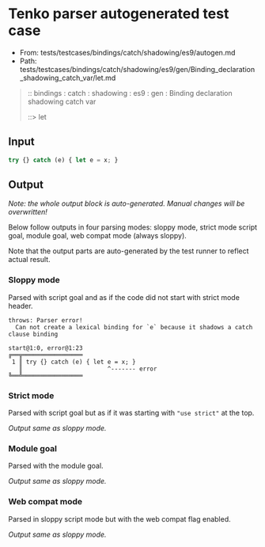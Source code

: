 # Tenko parser autogenerated test case

- From: tests/testcases/bindings/catch/shadowing/es9/autogen.md
- Path: tests/testcases/bindings/catch/shadowing/es9/gen/Binding_declaration_shadowing_catch_var/let.md

> :: bindings : catch : shadowing : es9 : gen : Binding declaration shadowing catch var
>
> ::> let

## Input


`````js
try {} catch (e) { let e = x; }
`````

## Output

_Note: the whole output block is auto-generated. Manual changes will be overwritten!_

Below follow outputs in four parsing modes: sloppy mode, strict mode script goal, module goal, web compat mode (always sloppy).

Note that the output parts are auto-generated by the test runner to reflect actual result.

### Sloppy mode

Parsed with script goal and as if the code did not start with strict mode header.

`````
throws: Parser error!
  Can not create a lexical binding for `e` because it shadows a catch clause binding

start@1:0, error@1:23
╔══╦═════════════════
 1 ║ try {} catch (e) { let e = x; }
   ║                        ^------- error
╚══╩═════════════════

`````

### Strict mode

Parsed with script goal but as if it was starting with `"use strict"` at the top.

_Output same as sloppy mode._

### Module goal

Parsed with the module goal.

_Output same as sloppy mode._

### Web compat mode

Parsed in sloppy script mode but with the web compat flag enabled.

_Output same as sloppy mode._
